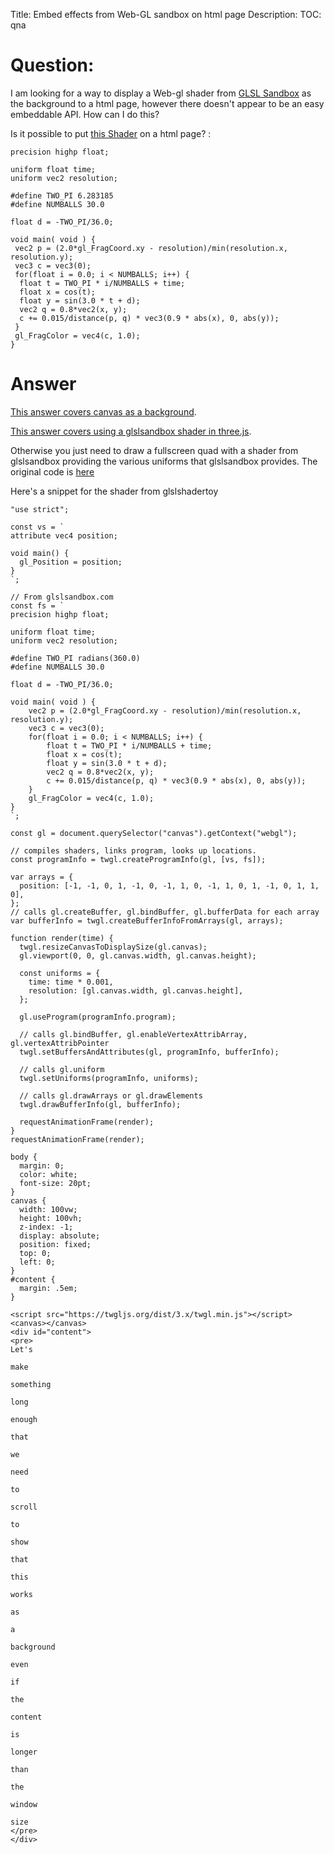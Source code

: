 Title: Embed effects from Web-GL sandbox on html page
Description:
TOC: qna

# Question:

I am looking for a way to display a Web-gl shader from [GLSL Sandbox](http://glslsandbox.com/) as the background to a html page, however there doesn't appear to be an easy embeddable API. How can I do this?

Is it possible to put [this Shader](http://glslsandbox.com/e#40888.0) on a html page? :

    precision highp float;
    
    uniform float time;
    uniform vec2 resolution;
    
    #define TWO_PI 6.283185
    #define NUMBALLS 30.0
    
    float d = -TWO_PI/36.0;
    
    void main( void ) {
     vec2 p = (2.0*gl_FragCoord.xy - resolution)/min(resolution.x, resolution.y); 
     vec3 c = vec3(0);
     for(float i = 0.0; i < NUMBALLS; i++) {
      float t = TWO_PI * i/NUMBALLS + time;
      float x = cos(t);
      float y = sin(3.0 * t + d);
      vec2 q = 0.8*vec2(x, y);
      c += 0.015/distance(p, q) * vec3(0.9 * abs(x), 0, abs(y));
     }
     gl_FragColor = vec4(c, 1.0);
    }

# Answer

[This answer covers canvas as a background](https://stackoverflow.com/a/38473767/128511).

[This answer covers using a glslsandbox shader in three.js](https://stackoverflow.com/questions/35401179/how-to-use-fragment-shader-from-glslsandbox-com).

Otherwise you just need to draw a fullscreen quad with a shader from glslsandbox providing the various uniforms that glslsandbox provides. The original code is [here](https://github.com/mrdoob/glsl-sandbox/tree/master/static)

Here's a snippet for the shader from glslshadertoy

<!-- begin snippet: js hide: true console: true babel: false -->

<!-- language: lang-js -->

    "use strict";

    const vs = `
    attribute vec4 position;

    void main() {
      gl_Position = position;
    }
    `;

    // From glslsandbox.com
    const fs = `
    precision highp float;

    uniform float time;
    uniform vec2 resolution;

    #define TWO_PI radians(360.0)
    #define NUMBALLS 30.0

    float d = -TWO_PI/36.0;

    void main( void ) {
        vec2 p = (2.0*gl_FragCoord.xy - resolution)/min(resolution.x, resolution.y);    
        vec3 c = vec3(0);
        for(float i = 0.0; i < NUMBALLS; i++) {
            float t = TWO_PI * i/NUMBALLS + time;
            float x = cos(t);
            float y = sin(3.0 * t + d);
            vec2 q = 0.8*vec2(x, y);
            c += 0.015/distance(p, q) * vec3(0.9 * abs(x), 0, abs(y));
        }
        gl_FragColor = vec4(c, 1.0);
    }
    `;

    const gl = document.querySelector("canvas").getContext("webgl");

    // compiles shaders, links program, looks up locations.
    const programInfo = twgl.createProgramInfo(gl, [vs, fs]);

    var arrays = {
      position: [-1, -1, 0, 1, -1, 0, -1, 1, 0, -1, 1, 0, 1, -1, 0, 1, 1, 0],
    };
    // calls gl.createBuffer, gl.bindBuffer, gl.bufferData for each array
    var bufferInfo = twgl.createBufferInfoFromArrays(gl, arrays);

    function render(time) {
      twgl.resizeCanvasToDisplaySize(gl.canvas);
      gl.viewport(0, 0, gl.canvas.width, gl.canvas.height);

      const uniforms = {
        time: time * 0.001,
        resolution: [gl.canvas.width, gl.canvas.height],
      };

      gl.useProgram(programInfo.program);
      
      // calls gl.bindBuffer, gl.enableVertexAttribArray, gl.vertexAttribPointer
      twgl.setBuffersAndAttributes(gl, programInfo, bufferInfo);
      
      // calls gl.uniform
      twgl.setUniforms(programInfo, uniforms);
      
      // calls gl.drawArrays or gl.drawElements
      twgl.drawBufferInfo(gl, bufferInfo);

      requestAnimationFrame(render);
    }
    requestAnimationFrame(render);

<!-- language: lang-css -->

    body { 
      margin: 0; 
      color: white;  
      font-size: 20pt;
    }
    canvas { 
      width: 100vw; 
      height: 100vh; 
      z-index: -1; 
      display: absolute;
      position: fixed;
      top: 0;
      left: 0;
    }
    #content {
      margin: .5em;
    }

<!-- language: lang-html -->

    <script src="https://twgljs.org/dist/3.x/twgl.min.js"></script>
    <canvas></canvas>
    <div id="content">
    <pre>
    Let's

    make

    something

    long

    enough

    that

    we

    need

    to

    scroll

    to

    show

    that

    this

    works

    as

    a

    background

    even

    if

    the

    content

    is

    longer

    than

    the 

    window

    size
    </pre>
    </div>

<!-- end snippet -->


